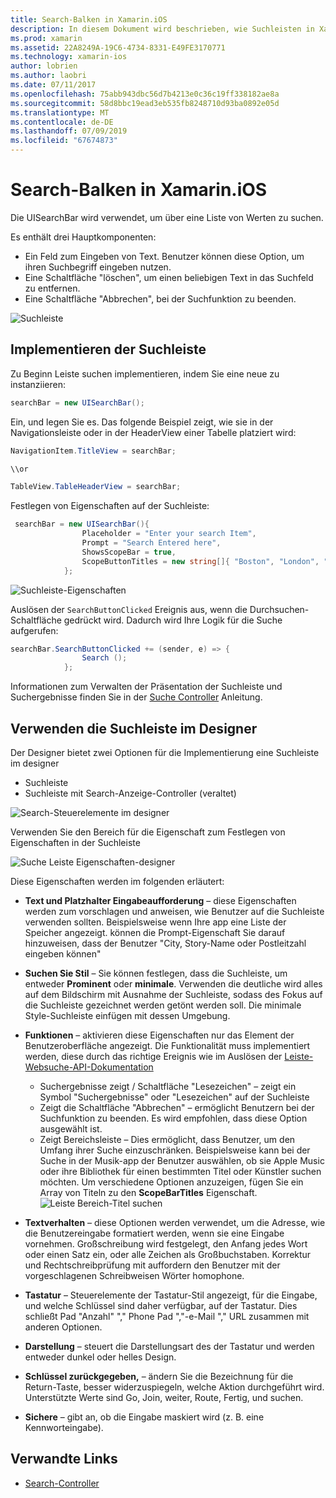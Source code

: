 ```yaml
---
title: Search-Balken in Xamarin.iOS
description: In diesem Dokument wird beschrieben, wie Suchleisten in Xamarin.iOS verwendet wird. Es wird erläutert, wie Suchleisten programmgesteuert und in einem Storyboard zu erstellen.
ms.prod: xamarin
ms.assetid: 22A8249A-19C6-4734-8331-E49FE3170771
ms.technology: xamarin-ios
author: lobrien
ms.author: laobri
ms.date: 07/11/2017
ms.openlocfilehash: 75abb943dbc56d7b4213e0c36c19ff338182ae8a
ms.sourcegitcommit: 58d8bbc19ead3eb535fb8248710d93ba0892e05d
ms.translationtype: MT
ms.contentlocale: de-DE
ms.lasthandoff: 07/09/2019
ms.locfileid: "67674873"
---
```

# <a name="search-bars-in-xamarinios"></a>Search-Balken in Xamarin.iOS

Die UISearchBar wird verwendet, um über eine Liste von Werten zu suchen. 

Es enthält drei Hauptkomponenten: 

- Ein Feld zum Eingeben von Text. Benutzer können diese Option, um ihren Suchbegriff eingeben nutzen.
- Eine Schaltfläche "löschen", um einen beliebigen Text in das Suchfeld zu entfernen.
- Eine Schaltfläche "Abbrechen", bei der Suchfunktion zu beenden.

![Suchleiste](searchbar-images/image1.png)

## <a name="implementing-the-search-bar"></a>Implementieren der Suchleiste

Zu Beginn Leiste suchen implementieren, indem Sie eine neue zu instanziieren:

```csharp
searchBar = new UISearchBar();
```

Ein, und legen Sie es. Das folgende Beispiel zeigt, wie sie in der Navigationsleiste oder in der HeaderView einer Tabelle platziert wird:

```csharp
NavigationItem.TitleView = searchBar;

\\or

TableView.TableHeaderView = searchBar;
```

Festlegen von Eigenschaften auf der Suchleiste:

```csharp
 searchBar = new UISearchBar(){
                Placeholder = "Enter your search Item",
                Prompt = "Search Entered here",
                ShowsScopeBar = true,
                ScopeButtonTitles = new string[]{ "Boston", "London", "SF" },
            };
```

![Suchleiste-Eigenschaften](searchbar-images/image6.png)

Auslösen der `SearchButtonClicked` Ereignis aus, wenn die Durchsuchen-Schaltfläche gedrückt wird. Dadurch wird Ihre Logik für die Suche aufgerufen:

```csharp
searchBar.SearchButtonClicked += (sender, e) => {
                Search ();
            };
```

Informationen zum Verwalten der Präsentation der Suchleiste und Suchergebnisse finden Sie in der [Suche Controller](https://github.com/xamarin/recipes/tree/master/Recipes/ios/content_controls/search-controller) Anleitung.

## <a name="using-the-search-bar-in-the-designer"></a>Verwenden die Suchleiste im Designer

Der Designer bietet zwei Optionen für die Implementierung eine Suchleiste im designer

- Suchleiste
- Suchleiste mit Search-Anzeige-Controller (veraltet)

![Search-Steuerelemente im designer](searchbar-images/image2.png)

Verwenden Sie den Bereich für die Eigenschaft zum Festlegen von Eigenschaften in der Suchleiste

![Suche Leiste Eigenschaften-designer](searchbar-images/image3.png)

Diese Eigenschaften werden im folgenden erläutert:

- **Text und Platzhalter Eingabeaufforderung** – diese Eigenschaften werden zum vorschlagen und anweisen, wie Benutzer auf die Suchleiste verwenden sollten. Beispielsweise wenn Ihre app eine Liste der Speicher angezeigt. können die Prompt-Eigenschaft Sie darauf hinzuweisen, dass der Benutzer "City, Story-Name oder Postleitzahl eingeben können"
- **Suchen Sie Stil** – Sie können festlegen, dass die Suchleiste, um entweder **Prominent** oder **minimale**. Verwenden die deutliche wird alles auf dem Bildschirm mit Ausnahme der Suchleiste, sodass des Fokus auf die Suchleiste gezeichnet werden getönt werden soll. Die minimale Style-Suchleiste einfügen mit dessen Umgebung.
- **Funktionen** – aktivieren diese Eigenschaften nur das Element der Benutzeroberfläche angezeigt. Die Funktionalität muss implementiert werden, diese durch das richtige Ereignis wie im Auslösen der [Leiste-Websuche-API-Dokumentation](xref:UIKit.UISearchBar)
    - Suchergebnisse zeigt / Schaltfläche "Lesezeichen" – zeigt ein Symbol "Suchergebnisse" oder "Lesezeichen" auf der Suchleiste
    - Zeigt die Schaltfläche "Abbrechen" – ermöglicht Benutzern bei der Suchfunktion zu beenden. Es wird empfohlen, dass diese Option ausgewählt ist.
    - Zeigt Bereichsleiste – Dies ermöglicht, dass Benutzer, um den Umfang ihrer Suche einzuschränken. Beispielsweise kann bei der Suche in der Musik-app der Benutzer auswählen, ob sie Apple Music oder ihre Bibliothek für einen bestimmten Titel oder Künstler suchen möchten. Um verschiedene Optionen anzuzeigen, fügen Sie ein Array von Titeln zu den **ScopeBarTitles** Eigenschaft.
    ![Leiste Bereich-Titel suchen](searchbar-images/image4.png)

- **Textverhalten** – diese Optionen werden verwendet, um die Adresse, wie die Benutzereingabe formatiert werden, wenn sie eine Eingabe vornehmen. Großschreibung wird festgelegt, den Anfang jedes Wort oder einen Satz ein, oder alle Zeichen als Großbuchstaben. Korrektur und Rechtschreibprüfung mit auffordern den Benutzer mit der vorgeschlagenen Schreibweisen Wörter homophone.
- **Tastatur** – Steuerelemente der Tastatur-Stil angezeigt, für die Eingabe, und welche Schlüssel sind daher verfügbar, auf der Tastatur. Dies schließt Pad "Anzahl" "," Phone Pad ","-e-Mail "," URL zusammen mit anderen Optionen.
- **Darstellung** – steuert die Darstellungsart des der Tastatur und werden entweder dunkel oder helles Design.
- **Schlüssel zurückgegeben,** – ändern Sie die Bezeichnung für die Return-Taste, besser widerzuspiegeln, welche Aktion durchgeführt wird. Unterstützte Werte sind Go, Join, weiter, Route, Fertig, und suchen.
- **Sichere** – gibt an, ob die Eingabe maskiert wird (z. B. eine Kennworteingabe).

## <a name="related-links"></a>Verwandte Links

- [Search-Controller](https://github.com/xamarin/recipes/tree/master/Recipes/ios/content_controls/search-controller)
